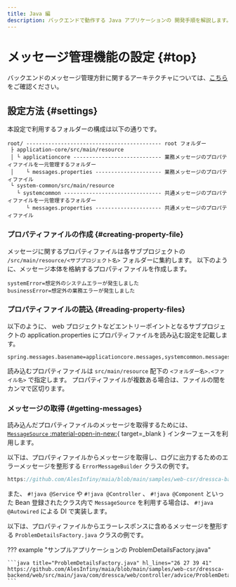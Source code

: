 ```yaml
---
title: Java 編
description: バックエンドで動作する Java アプリケーションの 開発手順を解説します。
---
```


<!-- cspell:ignore applicationcore systemcommon -->

# メッセージ管理機能の設定 {#top}

バックエンドのメッセージ管理方針に関するアーキテクチャについては、[こちら](../../../../app-architecture/overview/java-application-processing-system/message-management-policy.md) をご確認ください。

## 設定方法 {#settings}

本設定で利用するフォルダーの構成は以下の通りです。

```terminal linenums="0"
root/ ------------------------------------------- root フォルダー
 ├ application-core/src/main/resource
 │ └ applicationcore ---------------------------- 業務メッセージのプロパティファイルを一元管理するフォルダー
 │    └ messages.properties --------------------- 業務メッセージのプロパティファイル
 └ system-common/src/main/resource
   └ systemcommon ------------------------------- 共通メッセージのプロパティファイルを一元管理するフォルダー
      └ messages.properties --------------------- 共通メッセージのプロパティファイル
```

### プロパティファイルの作成 {#creating-property-file}

メッセージに関するプロパティファイルは各サブプロジェクトの `/src/main/resource/<サブプロジェクト名>` フォルダーに集約します。
以下のように、メッセージ本体を格納するプロパティファイルを作成します。

```properties title="message.properties"
systemError=想定外のシステムエラーが発生しました
businessError=想定外の業務エラーが発生しました
```

### プロパティファイルの読込 {#reading-property-files}

以下のように、 web プロジェクトなどエントリーポイントとなるサブプロジェクトの application.properties にプロパティファイルを読み込む設定を記載します。

``` properties title="application.properties"
spring.messages.basename=applicationcore.messages,systemcommon.messages
```

読み込むプロパティファイルは `src/main/resource` 配下の `<フォルダー名>.<ファイル名>` で指定します。
プロパティファイルが複数ある場合は、ファイルの間をカンマで区切ります。

### メッセージの取得 {#getting-messages}

読み込んだプロパティファイルのメッセージを取得するためには、 [`MessageSource` :material-open-in-new:](https://spring.pleiades.io/spring-framework/docs/current/javadoc-api/org/springframework/context/MessageSource.html){ target=_blank } インターフェースを利用します。

以下は、プロパティファイルからメッセージを取得し、ログに出力するためのエラーメッセージを整形する `ErrorMessageBuilder` クラスの例です。

```java title="ErrorMessageBuilder.java" hl_lines="19 20 34"
https://github.com/AlesInfiny/maia/blob/main/samples/web-csr/dressca-backend/web/src/main/java/com/dressca/web/log/ErrorMessageBuilder.java
```

<!-- textlint-disable ja-technical-writing/sentence-length -->
また、 `#!java @Service` や `#!java @Controller` 、 `#!java @Component` といった Bean 登録されたクラス内で `MessageSource` を利用する場合は、 `#!java @Autowired` による DI で実装します。
<!-- textlint-enable ja-technical-writing/sentence-length -->

以下は、プロパティファイルからエラーレスポンスに含めるメッセージを整形する `ProblemDetailsFactory.java` クラスの例です。

??? example "サンプルアプリケーションの ProblemDetailsFactory.java"

    ```java title="ProblemDetailsFactory.java" hl_lines="26 27 39 41"
    https://github.com/AlesInfiny/maia/blob/main/samples/web-csr/dressca-backend/web/src/main/java/com/dressca/web/controller/advice/ProblemDetailsFactory.java
    ```
